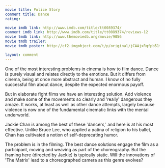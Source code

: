 ```yaml
---
movie title: Police Story
comment title: Dance
rating: 

movie imdb link: http://www.imdb.com/title/tt0089374/
comment imdb link: http://www.imdb.com/title/tt0089374/reviews-12
movie tmdb link: http://www.themoviedb.org/movie/9056
movie tmdb trailer: 
movie tmdb poster: http://cf2.imgobject.com/t/p/original/jCAAjxRqfpb51tVCrHjtleClbdJ.jpg

layout: comment
---
```


One of the most interesting problems in cinema is how to film dance. Dance is purely visual and relates directly to the emotions. But it differs from cinema, being at once more abstract and human. I know of no fully successful film about dance, despite the expected enormous payoff.

But in elaborate fight films we have an interesting solution. Add violence and make some of the movements so clearly and 'really' dangerous they amaze. It works, at least as well as other dance attempts, largely because violence is now one of the fundamental cinematic links with the mental underworld.

Jackie Chan is among the best of these 'dancers,' and here is at his most effective. Unlike Bruce Lee, who applied a patina of religion to his ballet, Chan has cultivated a notion of self-deprecating humor.

The problem is in the filming. The best dance solutions engage the film as a participant, moving and weaving as part of the choreography. But the framing here (directed by Jackie) is typically static. Will the innovations of 'The Matrix' lead to a choreographed camera as this genre evolves?